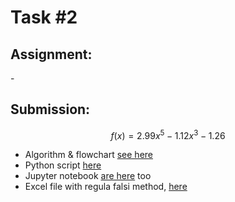 # Task #2

## Assignment:

\-

## Submission:

$$
\begin{equation}
f(x) = 2.99x^5-1.12x^3-1.26
\end{equation}
$$

- Algorithm & flowchart [see here](./algorithm.md)
- Python script [here](./regulafalsi.py)
- Jupyter notebook [are here](./regulafalsi.ipynb) too
- Excel file with regula falsi method, [here](./regulafalsi.xlsx)
